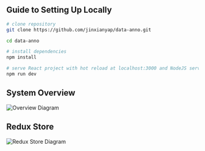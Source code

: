 ## Guide to Setting Up Locally
```bash
# clone repository
git clone https://github.com/jinxianyap/data-anno.git

cd data-anno

# install dependencies
npm install

# serve React project with hot reload at localhost:3000 and NodeJS server at localhost:5000
npm run dev
```
## System Overview
![Overview Diagram](https://drive.google.com/uc?export=view&id=1YivEm5PZZABhVPvAlr11m4kgm8B6_FzY)

## Redux Store
![Redux Store Diagram](https://drive.google.com/uc?export=view&id=1Jct_dHj2NQ-9WXtoFTZCATdEGhzt_f6V)
